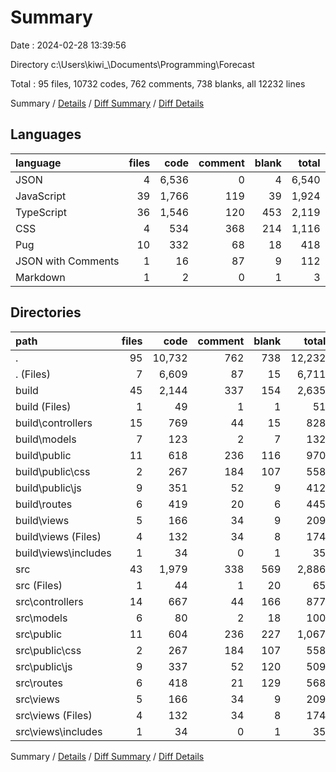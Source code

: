 # Summary

Date : 2024-02-28 13:39:56

Directory c:\\Users\\kiwi_\\Documents\\Programming\\Forecast

Total : 95 files,  10732 codes, 762 comments, 738 blanks, all 12232 lines

Summary / [Details](details.md) / [Diff Summary](diff.md) / [Diff Details](diff-details.md)

## Languages
| language | files | code | comment | blank | total |
| :--- | ---: | ---: | ---: | ---: | ---: |
| JSON | 4 | 6,536 | 0 | 4 | 6,540 |
| JavaScript | 39 | 1,766 | 119 | 39 | 1,924 |
| TypeScript | 36 | 1,546 | 120 | 453 | 2,119 |
| CSS | 4 | 534 | 368 | 214 | 1,116 |
| Pug | 10 | 332 | 68 | 18 | 418 |
| JSON with Comments | 1 | 16 | 87 | 9 | 112 |
| Markdown | 1 | 2 | 0 | 1 | 3 |

## Directories
| path | files | code | comment | blank | total |
| :--- | ---: | ---: | ---: | ---: | ---: |
| . | 95 | 10,732 | 762 | 738 | 12,232 |
| . (Files) | 7 | 6,609 | 87 | 15 | 6,711 |
| build | 45 | 2,144 | 337 | 154 | 2,635 |
| build (Files) | 1 | 49 | 1 | 1 | 51 |
| build\\controllers | 15 | 769 | 44 | 15 | 828 |
| build\\models | 7 | 123 | 2 | 7 | 132 |
| build\\public | 11 | 618 | 236 | 116 | 970 |
| build\\public\\css | 2 | 267 | 184 | 107 | 558 |
| build\\public\\js | 9 | 351 | 52 | 9 | 412 |
| build\\routes | 6 | 419 | 20 | 6 | 445 |
| build\\views | 5 | 166 | 34 | 9 | 209 |
| build\\views (Files) | 4 | 132 | 34 | 8 | 174 |
| build\\views\\includes | 1 | 34 | 0 | 1 | 35 |
| src | 43 | 1,979 | 338 | 569 | 2,886 |
| src (Files) | 1 | 44 | 1 | 20 | 65 |
| src\\controllers | 14 | 667 | 44 | 166 | 877 |
| src\\models | 6 | 80 | 2 | 18 | 100 |
| src\\public | 11 | 604 | 236 | 227 | 1,067 |
| src\\public\\css | 2 | 267 | 184 | 107 | 558 |
| src\\public\\js | 9 | 337 | 52 | 120 | 509 |
| src\\routes | 6 | 418 | 21 | 129 | 568 |
| src\\views | 5 | 166 | 34 | 9 | 209 |
| src\\views (Files) | 4 | 132 | 34 | 8 | 174 |
| src\\views\\includes | 1 | 34 | 0 | 1 | 35 |

Summary / [Details](details.md) / [Diff Summary](diff.md) / [Diff Details](diff-details.md)